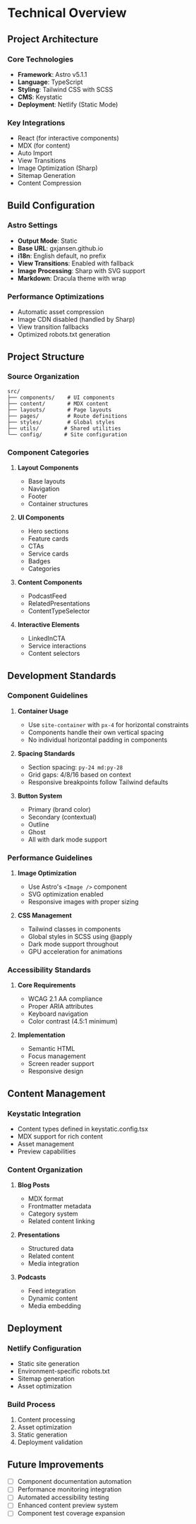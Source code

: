 # Technical Overview

## Project Architecture

### Core Technologies
- **Framework**: Astro v5.1.1
- **Language**: TypeScript
- **Styling**: Tailwind CSS with SCSS
- **CMS**: Keystatic
- **Deployment**: Netlify (Static Mode)

### Key Integrations
- React (for interactive components)
- MDX (for content)
- Auto Import
- View Transitions
- Image Optimization (Sharp)
- Sitemap Generation
- Content Compression

## Build Configuration

### Astro Settings
- **Output Mode**: Static
- **Base URL**: gxjansen.github.io
- **i18n**: English default, no prefix
- **View Transitions**: Enabled with fallback
- **Image Processing**: Sharp with SVG support
- **Markdown**: Dracula theme with wrap

### Performance Optimizations
- Automatic asset compression
- Image CDN disabled (handled by Sharp)
- View transition fallbacks
- Optimized robots.txt generation

## Project Structure

### Source Organization
```
src/
├── components/    # UI components
├── content/       # MDX content
├── layouts/       # Page layouts
├── pages/         # Route definitions
├── styles/        # Global styles
├── utils/        # Shared utilities
└── config/       # Site configuration
```

### Component Categories
1. **Layout Components**
   - Base layouts
   - Navigation
   - Footer
   - Container structures

2. **UI Components**
   - Hero sections
   - Feature cards
   - CTAs
   - Service cards
   - Badges
   - Categories

3. **Content Components**
   - PodcastFeed
   - RelatedPresentations
   - ContentTypeSelector

4. **Interactive Elements**
   - LinkedInCTA
   - Service interactions
   - Content selectors

## Development Standards

### Component Guidelines
1. **Container Usage**
   - Use `site-container` with `px-4` for horizontal constraints
   - Components handle their own vertical spacing
   - No individual horizontal padding in components

2. **Spacing Standards**
   - Section spacing: `py-24 md:py-28`
   - Grid gaps: 4/8/16 based on context
   - Responsive breakpoints follow Tailwind defaults

3. **Button System**
   - Primary (brand color)
   - Secondary (contextual)
   - Outline
   - Ghost
   - All with dark mode support

### Performance Guidelines
1. **Image Optimization**
   - Use Astro's `<Image />` component
   - SVG optimization enabled
   - Responsive images with proper sizing

2. **CSS Management**
   - Tailwind classes in components
   - Global styles in SCSS using @apply
   - Dark mode support throughout
   - GPU acceleration for animations

### Accessibility Standards
1. **Core Requirements**
   - WCAG 2.1 AA compliance
   - Proper ARIA attributes
   - Keyboard navigation
   - Color contrast (4.5:1 minimum)

2. **Implementation**
   - Semantic HTML
   - Focus management
   - Screen reader support
   - Responsive design

## Content Management

### Keystatic Integration
- Content types defined in keystatic.config.tsx
- MDX support for rich content
- Asset management
- Preview capabilities

### Content Organization
1. **Blog Posts**
   - MDX format
   - Frontmatter metadata
   - Category system
   - Related content linking

2. **Presentations**
   - Structured data
   - Related content
   - Media integration

3. **Podcasts**
   - Feed integration
   - Dynamic content
   - Media embedding

## Deployment

### Netlify Configuration
- Static site generation
- Environment-specific robots.txt
- Sitemap generation
- Asset optimization

### Build Process
1. Content processing
2. Asset optimization
3. Static generation
4. Deployment validation

## Future Improvements
- [ ] Component documentation automation
- [ ] Performance monitoring integration
- [ ] Automated accessibility testing
- [ ] Enhanced content preview system
- [ ] Component test coverage expansion

